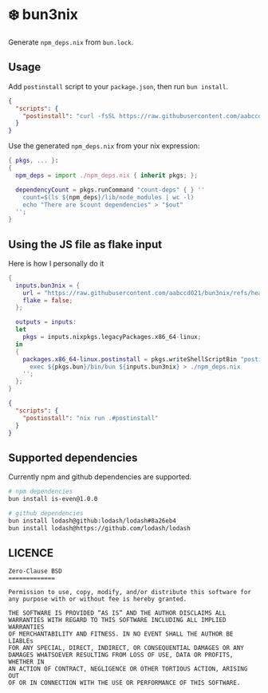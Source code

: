 # :snowflake: bun3nix

Generate `npm_deps.nix` from `bun.lock`.

## Usage

Add `postinstall` script to your `package.json`, then run `bun install`.

```json
{
  "scripts": {
    "postinstall": "curl -fsSL https://raw.githubusercontent.com/aabccd021/bun3nix/refs/heads/main/index.js | bun - --postinstall > ./npm_deps.nix"
  }
}
```

Use the generated `npm_deps.nix` from your nix expression:

```nix
{ pkgs, ... }:
{
  npm_deps = import ./npm_deps.nix { inherit pkgs; };

  dependencyCount = pkgs.runCommand "count-deps" { } ''
    count=$(ls ${npm_deps}/lib/node_modules | wc -l)
    echo "There are $count dependencies" > "$out"
  '';
}
```

## Using the JS file as flake input

Here is how I personally do it

```nix
{
  inputs.bun3nix = {
    url = "https://raw.githubusercontent.com/aabccd021/bun3nix/refs/heads/main/index.js";
    flake = false;
  };

  outputs = inputs:
  let
    pkgs = inputs.nixpkgs.legacyPackages.x86_64-linux;
  in
  {
    packages.x86_64-linux.postinstall = pkgs.writeShellScriptBin "postinstall" ''
      exec ${pkgs.bun}/bin/bun ${inputs.bun3nix} > ./npm_deps.nix
    '';
  };
}
```

```json
{
  "scripts": {
    "postinstall": "nix run .#postinstall"
  }
}
```

## Supported dependencies

Currently npm and github dependencies are supported.

```sh
# npm dependencies
bun install is-even@1.0.0

# github dependencies
bun install lodash@github:lodash/lodash#8a26eb4
bun install lodash@https://github.com/lodash/lodash
```

## LICENCE

```
Zero-Clause BSD
=============

Permission to use, copy, modify, and/or distribute this software for
any purpose with or without fee is hereby granted.

THE SOFTWARE IS PROVIDED “AS IS” AND THE AUTHOR DISCLAIMS ALL
WARRANTIES WITH REGARD TO THIS SOFTWARE INCLUDING ALL IMPLIED WARRANTIES
OF MERCHANTABILITY AND FITNESS. IN NO EVENT SHALL THE AUTHOR BE LIABLEs
FOR ANY SPECIAL, DIRECT, INDIRECT, OR CONSEQUENTIAL DAMAGES OR ANY
DAMAGES WHATSOEVER RESULTING FROM LOSS OF USE, DATA OR PROFITS, WHETHER IN
AN ACTION OF CONTRACT, NEGLIGENCE OR OTHER TORTIOUS ACTION, ARISING OUT
OF OR IN CONNECTION WITH THE USE OR PERFORMANCE OF THIS SOFTWARE.
```
